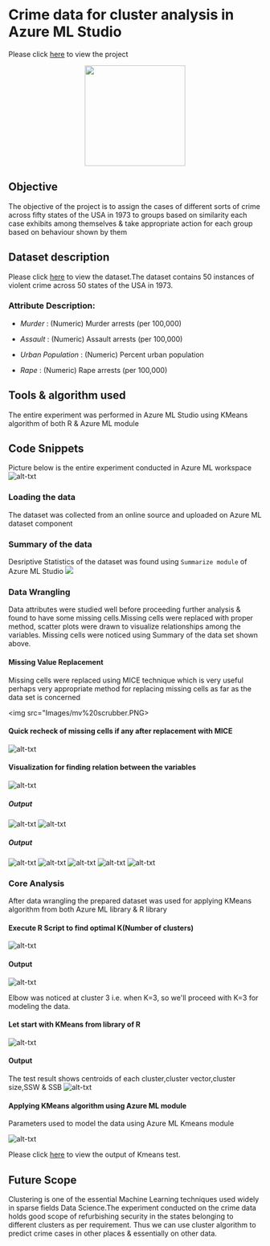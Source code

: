 # Crime data for cluster analysis in Azure ML Studio
Please click [here](https://gallery.azure.ai/Experiment/Cluster-Analysis-on-Crime-Data) to view the project


<p align="center">
  <img src="Images/cuchillo-con-sangre.jpg",alt="neofetch" align="middle" height="200px">
  </p>


## Objective
The objective of the project is to assign the cases of different sorts of crime across fifty states of the USA in 1973 to groups based on similarity each case exhibits among themselves & take appropriate action for each group based on behaviour shown by them

## Dataset description
Please click [here](Dataset/crime_data1.csv) to view the dataset.The dataset contains 50 instances of violent crime across 50 states of the USA in 1973.

### Attribute Description:

* _Murder_ : (Numeric) Murder arrests (per 100,000)

*  _Assault_ : (Numeric) Assault arrests (per 100,000)

* _Urban Population_ : (Numeric) Percent urban population

* _Rape_ : (Numeric) Rape arrests (per 100,000)

## Tools & algorithm used
The entire experiment was performed in Azure ML Studio using KMeans algorithm of both R & Azure ML module

## Code Snippets
Picture below is the entire experiment conducted in Azure ML workspace
![alt-txt](Images/Experiment.PNG)

### Loading the data
The dataset was collected from an online source and uploaded on Azure ML dataset component

### Summary of the data
Desriptive Statistics of the dataset was found using `Summarize module` of Azure ML Studio
<img src="Images/Capture.PNG">
### Data Wrangling
Data attributes were studied well before proceeding further analysis & found to have some missing cells.Missing cells were replaced with proper method, scatter plots were drawn to visualize relationships among the variables.
Missing cells were noticed using Summary of the data set shown above.
#### Missing Value Replacement
Missing cells were replaced using MICE technique which is very useful perhaps very appropriate method for replacing missing cells as far as the data set is concerned

<img src="Images/mv%20scrubber.PNG>
          
#### Quick recheck of missing cells if any after replacement with MICE
![alt-txt](Images/summary%20after%20replacing%20mv.PNG)   

#### Visualization for finding relation between the variables
![alt-txt](Images/scatter%20plot1.PNG)
##### Output
![alt-txt](Images/scatter%20plot2.PNG)
![alt-txt](Images/scatter%20plot3.PNG)
##### Output
![alt-txt](Images/scatter%20plots.PNG)
![alt-txt](Images/scatter%20plot4.PNG)
![alt-txt](Images/scatterplot5.PNG)
![alt-txt](Images/scatter%20plot%206.PNG)
![alt-txt](Images/scatter%20plot7.PNG)

### Core Analysis
After data wrangling the prepared dataset was used for applying KMeans algorithm from both Azure ML library & R library

#### Execute R Script to find optimal K(Number of clusters)
![alt-txt](Images/R%20script%20for%20elbow%20method.PNG)
#### Output
![alt-txt](Images/elbow%20plot.PNG)


Elbow was noticed at cluster 3 i.e. when K=3, so we'll proceed with K=3 for modeling the data.
#### Let start with KMeans from library of R
![alt-txt](Images/Kmeans%20with%20R.PNG)
#### Output
The test result shows centroids of each cluster,cluster vector,cluster size,SSW & SSB
![alt-txt](Images/Output%20of%20KMeans%20with%20R.PNG)
#### Applying KMeans algorithm using Azure ML module
Parameters used to model the data using Azure ML Kmeans module

![alt-txt](Images/parameters%20for%20Kmeans%20in%20Azure.PNG)

Please click [here](Dataset/Cluster%20Analysis%20Results%20dataset.csv) to view the output of Kmeans test.


## Future Scope
Clustering is one of the essential Machine Learning techniques used widely in sparse fields Data Science.The experiment conducted on the crime data holds good scope of refurbishing security in the states belonging to different clusters as per requirement. Thus we can use cluster algorithm to predict crime cases in other places & essentially on other data. 

























